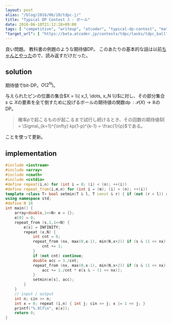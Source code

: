 ```yaml
---
layout: post
alias: "/blog/2016/06/10/tdpc-j/"
title: "Typical DP Contest J - ボール"
date: 2016-06-10T21:12:28+09:00
tags: [ "competitive", "writeup", "atcoder", "typical-dp-contest", "math", "dp", "expected-value", "bit-dp" ]
"target_url": [ "https://beta.atcoder.jp/contests/tdpc/tasks/tdpc_ball" ]
---
```


良い問題。
教科書の例題のような期待値DP。
このあたりの基本的な話は以前[ちゃんとやった](https://kimiyuki.net/blog/2016/04/28/dice-and-expected-value/)ので、読み返すだけだった。

## solution

期待値でbit-DP。$O(2^N)$。

与えられたピンの位置の集合$X = \\{ x_1, \dots, x_N \\}$に対し、その部分集合$s \subseteq X$の要素を全て倒すために投げるボールの期待値の関数$\operatorname{dp} : \mathcal{P}(X) \to \mathbb{R}$のDP。

>   確率$p$で起こるものが起こるまで試行し続けるとき、その回数の期待値$E = \Sigma\_{k=1}^{\infty} kp(1-p)^{k-1} = \frac{1}{p}$である。

ことを使って更新。

## implementation

``` c++
#include <iostream>
#include <array>
#include <cmath>
#include <cstdio>
#define repeat(i,n) for (int i = 0; (i) < (n); ++(i))
#define repeat_from(i,m,n) for (int i = (m); (i) < (n); ++(i))
template <class T> bool setmin(T & l, T const & r) { if (not (r < l)) return false; l = r; return true; }
using namespace std;
#define N 16
int main() {
    array<double,1<<N> e = {};
    e[0] = 0;
    repeat_from (s,1,1<<N) {
        e[s] = INFINITY;
        repeat (x,N) {
            int cnt = 0;
            repeat_from (nx, max(0,x-1), min(N,x+2)) if (s & (1 << nx)) {
                cnt += 1;
            }
            if (not cnt) continue;
            double acc = 3./cnt;
            repeat_from (nx, max(0,x-1), min(N,x+2)) if (s & (1 << nx)) {
                acc += 1./cnt * e[s & ~ (1 << nx)];
            }
            setmin(e[s], acc);
        }
    }
    // input / output
    int n; cin >> n;
    int x = 0; repeat (i,n) { int j; cin >> j; x |= 1 << j; }
    printf("%.9lf\n", e[x]);
    return 0;
}
```
